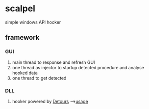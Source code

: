 # scalpel
simple windows API hooker

## framework
### GUI
1. main thread to response and refresh GUI
2. one thread as injector to startup detected procedure and analyse hooked data
3. one thread to get detected 
### DLL
1. hooker powered by [Detours](https://github.com/microsoft/Detours) -->[usage]()
